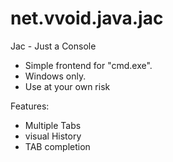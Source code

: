 # net.vvoid.java.jac
Jac -  Just a Console

- Simple frontend for "cmd.exe".
- Windows only. 
- Use at your own risk

Features:
- Multiple Tabs
- visual History
- TAB completion

